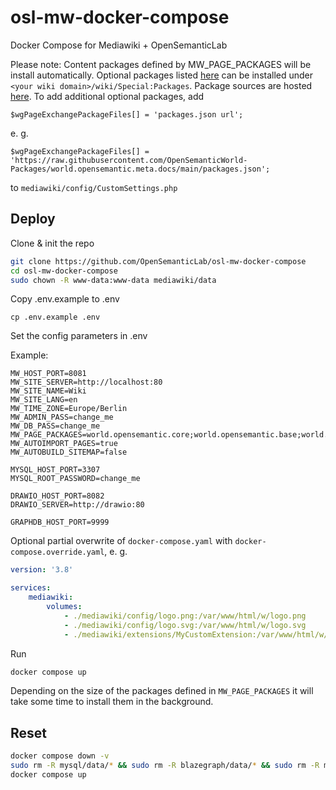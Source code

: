 # osl-mw-docker-compose
Docker Compose for Mediawiki + OpenSemanticLab

Please note: Content packages defined by MW_PAGE_PACKAGES will be install automatically.
Optional packages listed [here](https://github.com/OpenSemanticLab/PagePackages/blob/main/package_index.txt) can be installed under `<your wiki domain>/wiki/Special:Packages`. Package sources are hosted [here](https://github.com/orgs/OpenSemanticWorld-Packages/repositories).
To add additional optional packages, add 
```
$wgPageExchangePackageFiles[] = 'packages.json url';
```
e. g. 
```
$wgPageExchangePackageFiles[] = 'https://raw.githubusercontent.com/OpenSemanticWorld-Packages/world.opensemantic.meta.docs/main/packages.json';
```
to `mediawiki/config/CustomSettings.php`

## Deploy

Clone & init the repo

```bash
git clone https://github.com/OpenSemanticLab/osl-mw-docker-compose
cd osl-mw-docker-compose
sudo chown -R www-data:www-data mediawiki/data
```

Copy .env.example to .env
```
cp .env.example .env
```

Set the config parameters in .env

Example:
```
MW_HOST_PORT=8081
MW_SITE_SERVER=http://localhost:80
MW_SITE_NAME=Wiki
MW_SITE_LANG=en
MW_TIME_ZONE=Europe/Berlin
MW_ADMIN_PASS=change_me
MW_DB_PASS=change_me
MW_PAGE_PACKAGES=world.opensemantic.core;world.opensemantic.base;world.opensemantic.demo.common
MW_AUTOIMPORT_PAGES=true
MW_AUTOBUILD_SITEMAP=false

MYSQL_HOST_PORT=3307
MYSQL_ROOT_PASSWORD=change_me

DRAWIO_HOST_PORT=8082
DRAWIO_SERVER=http://drawio:80

GRAPHDB_HOST_PORT=9999
```

Optional partial overwrite of `docker-compose.yaml` with `docker-compose.override.yaml`, e. g.
```yaml
version: '3.8'

services:
    mediawiki:
        volumes:
            - ./mediawiki/config/logo.png:/var/www/html/w/logo.png
            - ./mediawiki/config/logo.svg:/var/www/html/w/logo.svg
            - ./mediawiki/extensions/MyCustomExtension:/var/www/html/w/extensions/MyCustomExtension
```

Run

```bash
docker compose up
```

Depending on the size of the packages defined in `MW_PAGE_PACKAGES` it will take some time to install them in the background.

## Reset

```bash
docker compose down -v
sudo rm -R mysql/data/* && sudo rm -R blazegraph/data/* && sudo rm -R mediawiki/data/*
docker compose up
```
